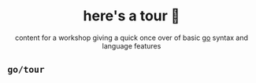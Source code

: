 <h1 align="center">
  here's a tour 🚗
</h1>

<p align="center">
  content for a workshop giving a quick once over of basic <a href="https://golang.org/">go</a> syntax and language features 
</p>

## `go/tour`